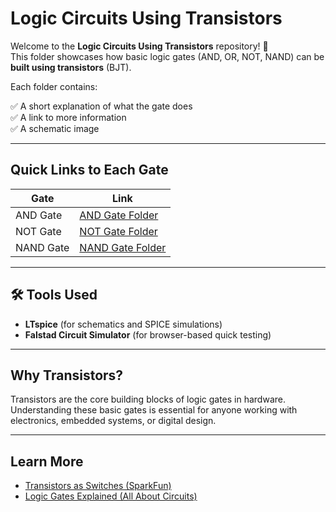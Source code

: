 
# Logic Circuits Using Transistors

Welcome to the **Logic Circuits Using Transistors** repository! 🎉  
This folder showcases how basic logic gates (AND, OR, NOT, NAND) can be **built using transistors** (BJT).

Each folder contains:

✅ A short explanation of what the gate does  
✅ A link to more information  
✅  A schematic image

---

## Quick Links to Each Gate

| Gate | Link |
|--|--|
| AND Gate | [AND Gate Folder](./AND_gate) |
| NOT Gate | [NOT Gate Folder](./NOT_gate) |
| NAND Gate | [NAND Gate Folder](./NAND_gate) |

---

## 🛠️  Tools Used

- **LTspice** (for schematics and SPICE simulations)
- **Falstad Circuit Simulator** (for browser-based quick testing)
  

---

## Why Transistors?

Transistors are the core building blocks of logic gates in hardware. Understanding these basic gates is essential for anyone working with electronics, embedded systems, or digital design.

---

## Learn More

- [Transistors as Switches (SparkFun)](https://learn.sparkfun.com/tutorials/transistors)
- [Logic Gates Explained (All About Circuits)](https://www.allaboutcircuits.com/technical-articles/using-transistors-to-create-logic-gates/)

